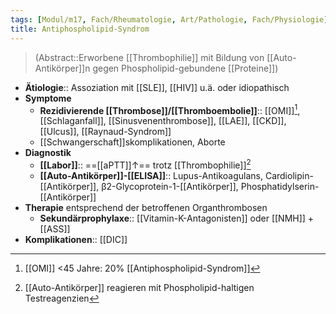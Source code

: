 ```yaml
---
tags: [Modul/m17, Fach/Rheumatologie, Art/Pathologie, Fach/Physiologie]
title: Antiphospholipid-Syndrom
---
```

> (Abstract::Erworbene [[Thrombophilie]] mit Bildung von [[Auto-Antikörper]]n gegen Phospholipid-gebundene [[Proteine]])
- **Ätiologie**:: Assoziation mit [[SLE]], [[HIV]] u.ä. oder idiopathisch
- **Symptome**
	- **Rezidivierende [[Thrombose]]/[[Thromboembolie]]**:: [[OMI]][^1], [[Schlaganfall]], [[Sinusvenenthrombose]], [[LAE]], [[CKD]], [[Ulcus]], [[Raynaud-Syndrom]]
	- [[Schwangerschaft]]skomplikationen, Aborte
- **Diagnostik**
	- **[[Labor]]**:: ==[[aPTT]]↑== trotz [[Thrombophilie]][^2]
	- **[[Auto-Antikörper]]-[[ELISA]]**:: Lupus-Antikoagulans, Cardiolipin-[[Antikörper]], β2-Glycoprotein-1-[[Antikörper]], Phosphatidylserin-[[Antikörper]]
- **Therapie** entsprechend der betroffenen Organthrombosen
	- **Sekundärprophylaxe**:: [[Vitamin-K-Antagonisten]] oder [[NMH]] + [[ASS]]
- **Komplikationen**:: [[DIC]]

[^1]: [[OMI]] <45 Jahre: 20% [[Antiphospholipid-Syndrom]]
[^2]: [[Auto-Antikörper]] reagieren mit Phospholipid-haltigen Testreagenzien